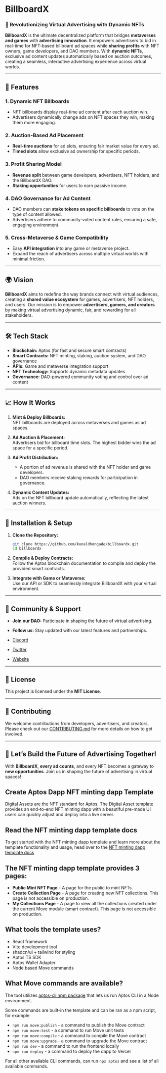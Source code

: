 # **BillboardX**

### 🚀 **Revolutionizing Virtual Advertising with Dynamic NFTs**

**BillboardX** is the ultimate decentralized platform that bridges **metaverses and games** with **advertising innovation**. It empowers advertisers to bid in real-time for NFT-based billboard ad spaces while **sharing profits** with NFT owners, game developers, and DAO members. With **dynamic NFTs**, exclusive ad content updates automatically based on auction outcomes, creating a seamless, interactive advertising experience across virtual worlds.

---

## 🌟 **Features**

### 1. **Dynamic NFT Billboards**

- NFT billboards display real-time ad content after each auction win.
- Advertisers dynamically change ads on NFT spaces they win, making them more engaging.

### 2. **Auction-Based Ad Placement**

- **Real-time auctions** for ad slots, ensuring fair market value for every ad.
- **Timed slots** allow exclusive ad ownership for specific periods.

### 3. **Profit Sharing Model**

- **Revenue split** between game developers, advertisers, NFT holders, and the BillboardX DAO.
- **Staking opportunities** for users to earn passive income.

### 4. **DAO Governance for Ad Content**

- DAO members can **stake tokens on specific billboards** to vote on the type of content allowed.
- Advertisers adhere to community-voted content rules, ensuring a safe, engaging environment.

### 5. **Cross-Metaverse & Game Compatibility**

- Easy **API integration** into any game or metaverse project.
- Expand the reach of advertisers across multiple virtual worlds with minimal friction.

---

## 🌍 **Vision**

**BillboardX** aims to redefine the way brands connect with virtual audiences, creating a **shared value ecosystem** for games, advertisers, NFT holders, and users. Our mission is to empower **advertisers, gamers, and creators** by making virtual advertising dynamic, fair, and rewarding for all stakeholders.

---

## 🛠️ **Tech Stack**

- **Blockchain:** Aptos (for fast and secure smart contracts)
- **Smart Contracts:** NFT minting, staking, auction system, and DAO governance
- **APIs:** Game and metaverse integration support
- **NFT Technology:** Supports dynamic metadata updates
- **Governance:** DAO-powered community voting and control over ad content

---

## 📈 **How It Works**

1. **Mint & Deploy Billboards:**  
   NFT billboards are deployed across metaverses and games as ad spaces.

2. **Ad Auction & Placement:**  
   Advertisers bid for billboard time slots. The highest bidder wins the ad space for a specific period.

3. **Ad Profit Distribution:**

   - A portion of ad revenue is shared with the NFT holder and game developers.
   - DAO members receive staking rewards for participation in governance.

4. **Dynamic Content Updates:**  
   Ads on the NFT billboard update automatically, reflecting the latest auction winners.

---

## 📂 **Installation & Setup**

1. **Clone the Repository:**

   ```bash
   git clone https://github.com/kunaldhongade/billboardx.git
   cd billboardx
   ```

2. **Compile & Deploy Contracts:**  
   Follow the Aptos blockchain documentation to compile and deploy the provided smart contracts.

3. **Integrate with Game or Metaverse:**  
   Use our API or SDK to seamlessly integrate BillboardX with your virtual environment.

---

## 💬 **Community & Support**

- **Join our DAO:** Participate in shaping the future of virtual advertising.
- **Follow us:** Stay updated with our latest features and partnerships.

- [Discord](https://discord.gg/example)
- [Twitter](https://twitter.com/example)
- [Website](https://billboardx.com)

---

## 📝 **License**

This project is licensed under the **MIT License**.

---

## 👥 **Contributing**

We welcome contributions from developers, advertisers, and creators. Please check out our [CONTRIBUTING.md](./CONTRIBUTING.md) for more details on how to get involved.

---

## 🚀 **Let’s Build the Future of Advertising Together!**

With **BillboardX**, **every ad counts**, and every NFT becomes a gateway to **new opportunities**. Join us in shaping the future of advertising in virtual spaces!

## Create Aptos Dapp NFT minting dapp Template

Digital Assets are the NFT standard for Aptos. The Digital Asset template provides an end-to-end NFT minting dapp with a beautiful pre-made UI users can quickly adjust and deploy into a live server.

## Read the NFT minting dapp template docs

To get started with the NFT minting dapp template and learn more about the template functionality and usage, head over to the [NFT minting dapp template docs](https://learn.aptoslabs.com/en/dapp-templates/nft-minting-template)

## The NFT minting dapp template provides 3 pages:

- **Public Mint NFT Page** - A page for the public to mint NFTs.
- **Create Collection Page** - A page for creating new NFT collections. This page is not accessible on production.
- **My Collections Page** - A page to view all the collections created under the current Move module (smart contract). This page is not accessible on production.

## What tools the template uses?

- React framework
- Vite development tool
- shadcn/ui + tailwind for styling
- Aptos TS SDK
- Aptos Wallet Adapter
- Node based Move commands

## What Move commands are available?

The tool utilizes [aptos-cli npm package](https://github.com/aptos-labs/aptos-cli) that lets us run Aptos CLI in a Node environment.

Some commands are built-in the template and can be ran as a npm script, for example:

- `npm run move:publish` - a command to publish the Move contract
- `npm run move:test` - a command to run Move unit tests
- `npm run move:compile` - a command to compile the Move contract
- `npm run move:upgrade` - a command to upgrade the Move contract
- `npm run dev` - a command to run the frontend locally
- `npm run deploy` - a command to deploy the dapp to Vercel

For all other available CLI commands, can run `npx aptos` and see a list of all available commands.
